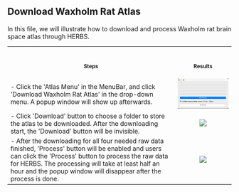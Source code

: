 ## Download Waxholm Rat Atlas

In this file, we will illustrate how to download and process Waxholm rat brain space atlas through HERBS. 

<table>
<tr>
<th align="center">
<img width="441" height="1">
<p> 
<small>
Steps
</small>
</p>
</th>
<th align="center">
<img width="441" height="1">
<p> 
<small>
Results
</small>
</p>
</th>
</tr>
<tr>
<td>
- Click the 'Atlas Menu' in the MenuBar, and click 'Download Waxholm Rat Atlas' in the drop-down menu. A popup window will show up afterwards.
  
</td>
<td align="center">
<img src="../image/download_waxholm_pop1.jpg" width="500">
</td>
</tr>
<tr>
<td>
- Click 'Download' button to choose a folder to store the atlas to be downloaded. After the downloading start, the 'Download' button will be invisible.
</td>
<td align="center">
<img src=".image/download_waxholm_pop2.jpg" width="500">
</td>
</tr>
<tr>
<td>
- After the downloading for all four needed raw data finished, 'Process' button will be enabled and users can click the 'Process' button to process the raw data for HERBS. The processing will take at least half an hour and the popup window will disappear after the process is done.
</td>
<td align="center">
<img src=".image/download_waxholm_pop3.jpg" width="500">
</td>
</tr>
</table>

